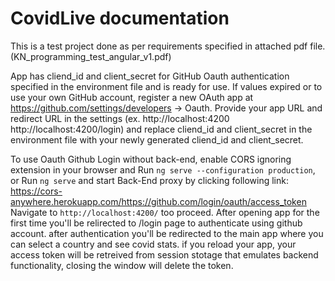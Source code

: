 # CovidLive documentation 
This is a test project done as per requirements specified in attached pdf file. (KN_programming_test_angular_v1.pdf)

App has cliend_id and client_secret for GitHub Oauth authentication specified in the environment file and is ready for use.
If values expired or to use your own GitHub account, register a new OAuth app at https://github.com/settings/developers  -> Oauth. 
Provide your app URL and redirect URL in the settings (ex. http://localhost:4200 http://localhost:4200/login) and replace cliend_id and client_secret in the environment file with your newly generated cliend_id and client_secret.

To use Oauth Github Login without back-end, enable CORS ignoring extension in your browser and Run `ng serve --configuration production`, or Run `ng serve` and start Back-End proxy by clicking following link:
https://cors-anywhere.herokuapp.com/https://github.com/login/oauth/access_token
Navigate to `http://localhost:4200/` too proceed.
After opening app for the first time you'll be relirected to /login page to authenticate using github account.
after authentication you'll be redirected to the main app where you can select a country and see covid stats.
if you reload your app, your access token will be retreived from session stotage that emulates backend functionality, closing the window will delete the token.
